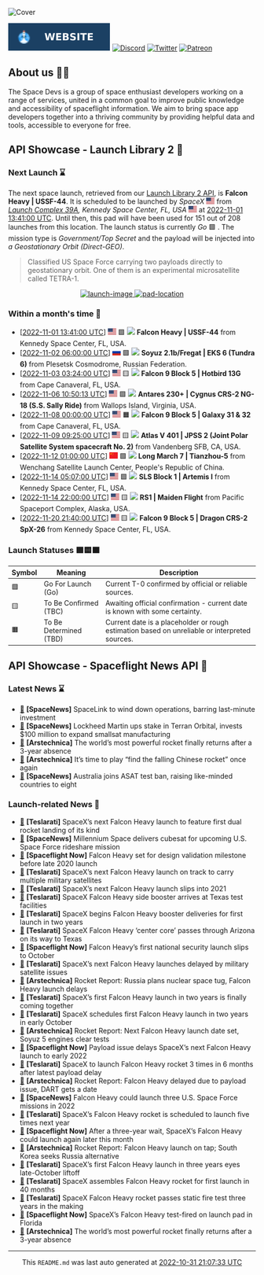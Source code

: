 ![Cover](https://raw.githubusercontent.com/TheSpaceDevs/Tutorials/main/assets/tsd_cover.png)


[![Website](https://raw.githubusercontent.com/TheSpaceDevs/Tutorials/e36b2c250ce7fcd4a801c1ed6cb1f9f9d031696b/assets/badge_tsd_website.svg)](https://thespacedevs.com/)
[![Discord](https://img.shields.io/badge/Discord-%237289DA.svg?style=for-the-badge&logo=discord&logoColor=white)](https://discord.gg/p7ntkNA)
[![Twitter](https://img.shields.io/badge/Twitter-%231DA1F2.svg?style=for-the-badge&logo=Twitter&logoColor=white)](https://twitter.com/TheSpaceDevs)
[![Patreon](https://img.shields.io/badge/Patreon-F96854?style=for-the-badge&logo=patreon&logoColor=white)](https://www.patreon.com/TheSpaceDevs)

## About us 🧑‍🚀
The Space Devs is a group of space enthusiast developers working on a range of
services, united in a common goal to improve public knowledge and accessibility
of spaceflight information. We aim to bring space app developers together into a
thriving community by providing helpful data and tools, accessible to everyone
for free.

## API Showcase - Launch Library 2 🚀

### Next Launch ⌛
The next space launch, retrieved from our
<a href="https://thespacedevs.com/llapi">Launch Library 2 API</a>, is
**Falcon Heavy | USSF-44**. It is scheduled to be launched by *SpaceX*
<img width="17" src="https://raw.githubusercontent.com/lipis/flag-icons/main/flags/4x3/us.svg" />
from *<a href="https://en.wikipedia.org/wiki/Kennedy_Space_Center_Launch_Complex_39#Launch_Pad_39A">Launch Complex 39A</a>, Kennedy Space Center, FL, USA*
<img width="17" src="https://raw.githubusercontent.com/lipis/flag-icons/main/flags/4x3/us.svg" />
at <a href="https://www.timeanddate.com/worldclock/fixedtime.html?iso=20221101T134100">2022-11-01 13:41:00 UTC</a>.  Until
then, this pad will have been used for 151
out of 208 launches from this location. The launch status is currently
*Go* 🟩 . The mission type is
*Government/Top Secret* and the payload will be injected
into *a Geostationary Orbit
(Direct-GEO)*.
<br>
<blockquote>
  Classified US Space Force carrying two payloads directly to geostationary orbit. One of them is an experimental microsatellite called TETRA-1.
</blockquote>

<p float="left" align="center">
  <a href="https://en.wikipedia.org/wiki/Falcon_Heavy" >
    <img alt="launch-image" height="200" src="https://spacelaunchnow-prod-east.nyc3.digitaloceanspaces.com/media/launcher_images/falcon_heavy_image_20220129192819.jpeg" />
  </a>
  <a href="http://maps.google.com/maps?q=28.608+N,+80.604+W" >
    <img alt="pad-location" height="200" src="https://spacelaunchnow-prod-east.nyc3.digitaloceanspaces.com/media/launch_images/location_27_20200803142447.jpg"  />
  </a>
</p>

### Within a month's time 📅
- \[<a href="https://www.timeanddate.com/worldclock/fixedtime.html?iso=20221101T134100">2022-11-01 13:41:00 UTC</a>\]  <img width="17" src="https://raw.githubusercontent.com/lipis/flag-icons/main/flags/4x3/us.svg" /> 🟩  <a href="https://www.google.com/calendar/render?action=TEMPLATE&text=Falcon Heavy | USSF-44&location=Kennedy Space Center, FL, USA&dates=20221101T134100Z%2F20221101T141100Z"><img border="0" width="15" src="https://upload.wikimedia.org/wikipedia/commons/a/a5/Google_Calendar_icon_%282020%29.svg"></a> **Falcon Heavy | USSF-44** from Kennedy Space Center, FL, USA.
- \[<a href="https://www.timeanddate.com/worldclock/fixedtime.html?iso=20221102T060000">2022-11-02 06:00:00 UTC</a>\]  <img width="17" src="https://raw.githubusercontent.com/lipis/flag-icons/main/flags/4x3/ru.svg" /> 🟩  <a href="https://www.google.com/calendar/render?action=TEMPLATE&text=Soyuz 2.1b/Fregat | EKS 6 (Tundra 6)&location=Plesetsk Cosmodrome, Russian Federation&dates=20221102T060000Z%2F20221102T090000Z"><img border="0" width="15" src="https://upload.wikimedia.org/wikipedia/commons/a/a5/Google_Calendar_icon_%282020%29.svg"></a> **Soyuz 2.1b/Fregat | EKS 6 (Tundra 6)** from Plesetsk Cosmodrome, Russian Federation.
- \[<a href="https://www.timeanddate.com/worldclock/fixedtime.html?iso=20221103T032400">2022-11-03 03:24:00 UTC</a>\]  <img width="17" src="https://raw.githubusercontent.com/lipis/flag-icons/main/flags/4x3/us.svg" /> 🟨  <a href="https://www.google.com/calendar/render?action=TEMPLATE&text=Falcon 9 Block 5 | Hotbird 13G&location=Cape Canaveral, FL, USA&dates=20221103T032400Z%2F20221103T032400Z"><img border="0" width="15" src="https://upload.wikimedia.org/wikipedia/commons/a/a5/Google_Calendar_icon_%282020%29.svg"></a> **Falcon 9 Block 5 | Hotbird 13G** from Cape Canaveral, FL, USA.
- \[<a href="https://www.timeanddate.com/worldclock/fixedtime.html?iso=20221106T105013">2022-11-06 10:50:13 UTC</a>\]  <img width="17" src="https://raw.githubusercontent.com/lipis/flag-icons/main/flags/4x3/us.svg" /> 🟩  <a href="https://www.google.com/calendar/render?action=TEMPLATE&text=Antares 230+ | Cygnus CRS-2 NG-18 (S.S. Sally Ride)&location=Wallops Island, Virginia, USA&dates=20221106T105013Z%2F20221106T105013Z"><img border="0" width="15" src="https://upload.wikimedia.org/wikipedia/commons/a/a5/Google_Calendar_icon_%282020%29.svg"></a> **Antares 230+ | Cygnus CRS-2 NG-18 (S.S. Sally Ride)** from Wallops Island, Virginia, USA.
- \[<a href="https://www.timeanddate.com/worldclock/fixedtime.html?iso=20221108T000000">2022-11-08 00:00:00 UTC</a>\]  <img width="17" src="https://raw.githubusercontent.com/lipis/flag-icons/main/flags/4x3/us.svg" /> 🟧  <a href="https://www.google.com/calendar/render?action=TEMPLATE&text=Falcon 9 Block 5 | Galaxy 31 &amp; 32&location=Cape Canaveral, FL, USA&dates=20221108T000000Z%2F20221108T000000Z"><img border="0" width="15" src="https://upload.wikimedia.org/wikipedia/commons/a/a5/Google_Calendar_icon_%282020%29.svg"></a> **Falcon 9 Block 5 | Galaxy 31 & 32** from Cape Canaveral, FL, USA.
- \[<a href="https://www.timeanddate.com/worldclock/fixedtime.html?iso=20221109T092500">2022-11-09 09:25:00 UTC</a>\]  <img width="17" src="https://raw.githubusercontent.com/lipis/flag-icons/main/flags/4x3/us.svg" /> 🟨  <a href="https://www.google.com/calendar/render?action=TEMPLATE&text=Atlas V 401 | JPSS 2 (Joint Polar Satellite System spacecraft No. 2)&location=Vandenberg SFB, CA, USA&dates=20221109T092500Z%2F20221109T092500Z"><img border="0" width="15" src="https://upload.wikimedia.org/wikipedia/commons/a/a5/Google_Calendar_icon_%282020%29.svg"></a> **Atlas V 401 | JPSS 2 (Joint Polar Satellite System spacecraft No. 2)** from Vandenberg SFB, CA, USA.
- \[<a href="https://www.timeanddate.com/worldclock/fixedtime.html?iso=20221112T010000">2022-11-12 01:00:00 UTC</a>\]  <img width="17" src="https://raw.githubusercontent.com/lipis/flag-icons/main/flags/4x3/cn.svg" /> 🟩  <a href="https://www.google.com/calendar/render?action=TEMPLATE&text=Long March 7  | Tianzhou-5&location=Wenchang Satellite Launch Center, People&#x27;s Republic of China&dates=20221112T010000Z%2F20221112T050000Z"><img border="0" width="15" src="https://upload.wikimedia.org/wikipedia/commons/a/a5/Google_Calendar_icon_%282020%29.svg"></a> **Long March 7  | Tianzhou-5** from Wenchang Satellite Launch Center, People's Republic of China.
- \[<a href="https://www.timeanddate.com/worldclock/fixedtime.html?iso=20221114T050700">2022-11-14 05:07:00 UTC</a>\]  <img width="17" src="https://raw.githubusercontent.com/lipis/flag-icons/main/flags/4x3/us.svg" /> 🟩  <a href="https://www.google.com/calendar/render?action=TEMPLATE&text=SLS Block 1 | Artemis I&location=Kennedy Space Center, FL, USA&dates=20221114T050700Z%2F20221114T061600Z"><img border="0" width="15" src="https://upload.wikimedia.org/wikipedia/commons/a/a5/Google_Calendar_icon_%282020%29.svg"></a> **SLS Block 1 | Artemis I** from Kennedy Space Center, FL, USA.
- \[<a href="https://www.timeanddate.com/worldclock/fixedtime.html?iso=20221114T220000">2022-11-14 22:00:00 UTC</a>\]  <img width="17" src="https://raw.githubusercontent.com/lipis/flag-icons/main/flags/4x3/us.svg" /> 🟨  <a href="https://www.google.com/calendar/render?action=TEMPLATE&text=RS1 | Maiden Flight&location=Pacific Spaceport Complex, Alaska, USA&dates=20221114T220000Z%2F20221115T013000Z"><img border="0" width="15" src="https://upload.wikimedia.org/wikipedia/commons/a/a5/Google_Calendar_icon_%282020%29.svg"></a> **RS1 | Maiden Flight** from Pacific Spaceport Complex, Alaska, USA.
- \[<a href="https://www.timeanddate.com/worldclock/fixedtime.html?iso=20221120T214000">2022-11-20 21:40:00 UTC</a>\]  <img width="17" src="https://raw.githubusercontent.com/lipis/flag-icons/main/flags/4x3/us.svg" /> 🟨  <a href="https://www.google.com/calendar/render?action=TEMPLATE&text=Falcon 9 Block 5 | Dragon CRS-2 SpX-26&location=Kennedy Space Center, FL, USA&dates=20221120T214000Z%2F20221120T214000Z"><img border="0" width="15" src="https://upload.wikimedia.org/wikipedia/commons/a/a5/Google_Calendar_icon_%282020%29.svg"></a> **Falcon 9 Block 5 | Dragon CRS-2 SpX-26** from Kennedy Space Center, FL, USA.


### Launch Statuses 🟩🟨🟧
<p align="center">
    <table class="tg">
    <thead>
      <tr>
        <th class="tg-0pky">Symbol</th>
        <th class="tg-0pky">Meaning</th>
        <th class="tg-0pky">Description</th>
      </tr>
    </thead>
    <tbody>
      <tr>
        <td class="tg-0pky">🟩</td>
        <td class="tg-0pky">Go For Launch (Go)</td>
        <td class="tg-0pky">Current T-0 confirmed by official or reliable sources.</td>
      </tr>
      <tr>
        <td class="tg-0pky">🟨</td>
        <td class="tg-0pky">To Be Confirmed (TBC)</td>
        <td class="tg-0pky">Awaiting official confirmation - current date is known with some certainty.</td>
      </tr>
      <tr>
        <td class="tg-0pky">🟧</td>
        <td class="tg-0pky">To Be Determined (TBD)</td>
        <td class="tg-0pky">Current date is a placeholder or rough estimation based on unreliable or interpreted sources.</td>
      </tr>
    </tbody>
    </table>
</p>

## API Showcase - Spaceflight News API 📰

### Latest News ⌛
- <a href="https://spacenews.com/spacelink-wind-down/" >🔗</a> **[SpaceNews]** SpaceLink to wind down operations, barring last-minute investment
- <a href="https://spacenews.com/lockheed-martin-ups-stake-in-terran-orbital-invests-100-million-to-expand-smallsat-manufacturing/" >🔗</a> **[SpaceNews]** Lockheed Martin ups stake in Terran Orbital, invests $100 million to expand smallsat manufacturing
- <a href="https://arstechnica.com/science/2022/10/the-worlds-most-powerful-rocket-finally-returns-after-a-3-year-absence/" >🔗</a> **[Arstechnica]** The world’s most powerful rocket finally returns after a 3-year absence
- <a href="https://arstechnica.com/science/2022/10/china-launches-its-third-space-station-module-but-rocket-will-return-controllably/" >🔗</a> **[Arstechnica]** It’s time to play “find the falling Chinese rocket” once again
- <a href="https://spacenews.com/australia-joins-asat-test-ban-raising-like-minded-countries-to-eight/" >🔗</a> **[SpaceNews]** Australia joins ASAT test ban, raising like-minded countries to eight


### Launch-related News 🚀

- <a href="https://www.teslarati.com/spacex-falcon-heavy-first-dual-drone-ship-landing/" >🔗</a> **[Teslarati]** SpaceX’s next Falcon Heavy launch to feature first dual rocket landing of its kind
- <a href="https://spacenews.com/millennium-space-delivers-cubesat-for-upcoming-u-s-space-force-rideshare-mission/" >🔗</a> **[SpaceNews]** Millennium Space delivers cubesat for upcoming U.S. Space Force rideshare mission
- <a href="https://spaceflightnow.com/2020/04/27/falcon-heavy-on-track-for-design-validation-milestone-before-late-2020-launch/" >🔗</a> **[Spaceflight Now]** Falcon Heavy set for design validation milestone before late 2020 launch
- <a href="https://www.teslarati.com/spacex-next-falcon-heavy-launch-surprise-payload/" >🔗</a> **[Teslarati]** SpaceX’s next Falcon Heavy launch on track to carry multiple military satellites
- <a href="https://www.teslarati.com/spacex-next-falcon-heavy-launch-delayed-2021/" >🔗</a> **[Teslarati]** SpaceX’s next Falcon Heavy launch slips into 2021
- <a href="https://www.teslarati.com/spacex-falcon-heavy-side-booster-texas-arrival/" >🔗</a> **[Teslarati]** SpaceX Falcon Heavy side booster arrives at Texas test facilities
- <a href="https://www.teslarati.com/spacex-falcon-heavy-ussf-44-first-booster-delivery/" >🔗</a> **[Teslarati]** SpaceX begins Falcon Heavy booster deliveries for first launch in two years
- <a href="https://www.teslarati.com/spacex-falcon-heavy-center-core-texas-bound/" >🔗</a> **[Teslarati]** SpaceX Falcon Heavy ‘center core’ passes through Arizona on its way to Texas
- <a href="https://spaceflightnow.com/2021/05/23/falcon-heavys-first-national-security-launch-slips-to-october/" >🔗</a> **[Spaceflight Now]** Falcon Heavy’s first national security launch slips to October
- <a href="https://www.teslarati.com/spacex-falcon-heavy-ussf-44-launch-delay/" >🔗</a> **[Teslarati]** SpaceX’s next Falcon Heavy launches delayed by military satellite issues
- <a href="https://arstechnica.com/science/2021/05/rocket-report-russia-plans-nuclear-space-tug-falcon-heavy-launch-delays/" >🔗</a> **[Arstechnica]** Rocket Report: Russia plans nuclear space tug, Falcon Heavy launch delays
- <a href="https://www.teslarati.com/spacex-falcon-heavy-first-launch-two-years/" >🔗</a> **[Teslarati]** SpaceX’s first Falcon Heavy launch in two years is finally coming together
- <a href="https://www.teslarati.com/spacex-first-falcon-heavy-launch-two-years-october/" >🔗</a> **[Teslarati]** SpaceX schedules first Falcon Heavy launch in two years in early October
- <a href="https://arstechnica.com/science/2021/09/rocket-report-next-falcon-heavy-launch-date-set-soyuz-5-engines-clear-tests/" >🔗</a> **[Arstechnica]** Rocket Report: Next Falcon Heavy launch date set, Soyuz 5 engines clear tests
- <a href="https://spaceflightnow.com/2021/10/04/payload-issue-delays-spacexs-next-falcon-heavy-launch-to-early-2022/" >🔗</a> **[Spaceflight Now]** Payload issue delays SpaceX’s next Falcon Heavy launch to early 2022
- <a href="https://www.teslarati.com/spacex-fourth-falcon-heavy-launch-delayed-2022/" >🔗</a> **[Teslarati]** SpaceX to launch Falcon Heavy rocket 3 times in 6 months after latest payload delay
- <a href="https://arstechnica.com/science/2021/10/rocket-report-spacex-snaps-up-italian-satellite-capt-kirk-set-for-launch/" >🔗</a> **[Arstechnica]** Rocket Report: Falcon Heavy delayed due to payload issue, DART gets a date
- <a href="https://spacenews.com/falcon-heavy-could-launch-three-u-s-space-force-missions-in-2022/" >🔗</a> **[SpaceNews]** Falcon Heavy could launch three U.S. Space Force missions in 2022
- <a href="https://www.teslarati.com/spacex-falcon-heavy-five-launches-2022/" >🔗</a> **[Teslarati]** SpaceX’s Falcon Heavy rocket is scheduled to launch five times next year
- <a href="https://spaceflightnow.com/2022/10/05/after-a-three-year-wait-spacexs-falcon-heavy-could-launch-again-later-this-month/" >🔗</a> **[Spaceflight Now]** After a three-year wait, SpaceX’s Falcon Heavy could launch again later this month
- <a href="https://arstechnica.com/science/2022/10/rocket-report-falcon-heavy-launch-on-tap-south-korea-seeks-russia-alternative/" >🔗</a> **[Arstechnica]** Rocket Report: Falcon Heavy launch on tap; South Korea seeks Russia alternative
- <a href="https://www.teslarati.com/spacex-falcon-heavy-rocket-first-launch-three-years-take-two/" >🔗</a> **[Teslarati]** SpaceX’s first Falcon Heavy launch in three years eyes late-October liftoff
- <a href="https://www.teslarati.com/spacex-assembles-first-falcon-heavy-rocket-in-40-months/" >🔗</a> **[Teslarati]** SpaceX assembles Falcon Heavy rocket for first launch in 40 months
- <a href="https://www.teslarati.com/spacex-fires-up-fourth-falcon-heavy-rocket/" >🔗</a> **[Teslarati]** SpaceX Falcon Heavy rocket passes static fire test three years in the making
- <a href="https://spaceflightnow.com/2022/10/28/spacexs-falcon-heavy-test-fired-on-launch-pad-in-florida/" >🔗</a> **[Spaceflight Now]** SpaceX’s Falcon Heavy test-fired on launch pad in Florida
- <a href="https://arstechnica.com/science/2022/10/the-worlds-most-powerful-rocket-finally-returns-after-a-3-year-absence/" >🔗</a> **[Arstechnica]** The world’s most powerful rocket finally returns after a 3-year absence


<hr>
  <div align="center">
  This <code>README.md</code> was last auto generated at <a href="https://www.timeanddate.com/worldclock/fixedtime.html?iso=20221031T210733">2022-10-31 21:07:33 UTC</a>
  <br>
  <!-- <a href="https://medium.com/@g.h.garrett" target="_blank">Learn to add space launches to your profile here!</a> -->
</div>
